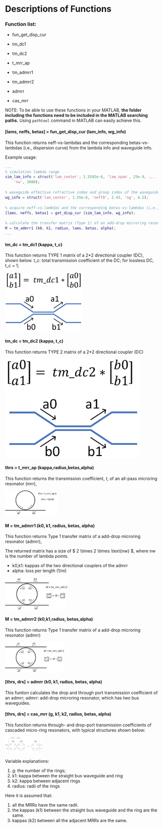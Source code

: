 # Descriptions of  Functions
### Function list:
- fun_get_disp_cur 

- tm_dc1 

- tm_dc2

- t_mrr_ap

- tm_admrr1

- tm_admrr2

- admrr

- cas_mrr

  

NOTE: To be able to use these functions in your MATLAB, **the folder including the functions need to be included in the MATLAB searching paths.** Using `pathtool` command in MATLAB can easily achieve this.



#### [lams, neffs, betas] = fun_get_disp_cur (lam_info, wg_info)

This function returns  neff-vs-lambdas and the corresponding betas-vs-lambdas (i.e., dispersion curve) from the lambda info and waveguide info.

Example usage:

```matlab
...
% simulation lambda range
sim_lam_info = struct('lam_center', 1.5592e-6, 'lam_span', 25e-9, ...
    'nw', 3000);

% waveguide effective refractive index and group index of the waveguide at wavelength = 1.55 um
wg_info = struct('lam_center', 1.55e-6, 'neff0', 2.43, 'ng', 4.2);

% acquire neff-vs-lambdas and the corresponding betas-vs-lambdas (i.e., dispersion curve) 
[lams, neffs, betas] = get_disp_cur (sim_lam_info, wg_info);

% calculate the transfer matrix (Type 1) of an add-drop microring resonator (admrr)
M = tm_admrr1 (k0, k1, radius, lams, betas, alpha);
...
```



#### tm_dc = tm_dc1 (kappa, t_c)

This function returns TYPE 1 matrix of a 2*2 directional coupler (DC),  shown below.
t_c: total transmission coefficient of the DC; for lossless DC, t_c = 1;

<img src="README_files/tm_dc1.jpg" style="zoom: 25%;" />



#### tm_dc = tm_dc2 (kappa, t_c)

This function returns TYPE 2 matrix of a 2*2 directional coupler (DC)

<img src="README_files/tm_dc2.jpg" style="zoom: 45%;" />



#### thrs = t_mrr_ap (kappa,radius,betas,alpha)

This function returns the transmission coefficient, *t*, of an  all-pass microring resonator (mrr),

<img src="README_files/t_mrr_ap.jpg" style="zoom:17%;" />



#### M = tm_admrr1 (k0, k1, radius, betas, alpha)

This function returns Type 1 transfer matrix of a add-drop microring resonator (admrr),

The returned matrix has a size of $ 2 \times 2 \times \text{nw} $, where nw is the number of lambda points.

- k0,k1: kappas of the two directional couplers of the admrr
- alpha: loss per length (1/m)

<img src="README_files/tm_admrr1.jpg" style="zoom:20%;" />



#### M = tm_admrr2 (k0,k1,radius, betas,alpha)

This function returns Type 1 transfer matrix of a add-drop microring resonator (admrr)

<img src="README_files/tm_admrr2.jpg" style="zoom:19%;" />



#### [thrs, drs] = admrr (k0, k1, radius, betas, alpha)

This funtion calculates the drop  and through port transmission coefficient of an admrr;
admrr: add-drop microring resonator, which has two bus waveguides.



#### [thrs, drs] = cas_mrr (g, k1, k2, radius, betas, alpha)

This function returns through- and drop-port transmission coefficients of cascaded micro-ring resonators, with typical structures shown below:

<img src="README_files/cascaded_mrrs.jpg" style="zoom: 12%;" />

Variable explanations:

1. g: the number of the rings;
2. k1: kappa between the straight bus waveguide and ring
3. k2: kappa between adjacent rings
4. radius: radii of the rings

Here it is assumed that:

1. all the MRRs have the same radii.
2. the kappas (k1) between the straight bus waveguide and the ring are the same.
3. kappas (k2)  between all the adjacent MRRs are the same.
















































































